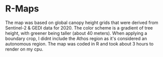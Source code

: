 # R-Maps

The map was based on global canopy height grids that were derived from Sentinel-2 & GEDI data for 2020.
The color scheme is a gradient of tree height, with greener being taller (about 40 meters). 
When applying a boundary crop, I didnt include the Athos region as it's considered an autonomous region.
The map was coded in R and took about 3 hours to render on my cpu.

